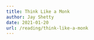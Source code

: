 ```yaml
---
title: Think Like a Monk
author: Jay Shetty
date: 2021-01-20
url: /reading/think-like-a-monk
---
```

